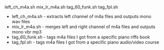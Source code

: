 left_ch_m4a.sh mix_lr_m4a.sh  tag_60_funk.sh tag_fpl.sh


* left_ch_m4a.sh - extracts left channel of m4a files and outputs mono wav files
* mix_lr_m4a.sh - merges left and right channel of m4a files and outputs mono vbr mp3
* tag_60_funk.sh - tags m4a files I got from a specific piano riffs book
* tag_fpl.sh - tags m4a files I got from a specific piano audio/video course
